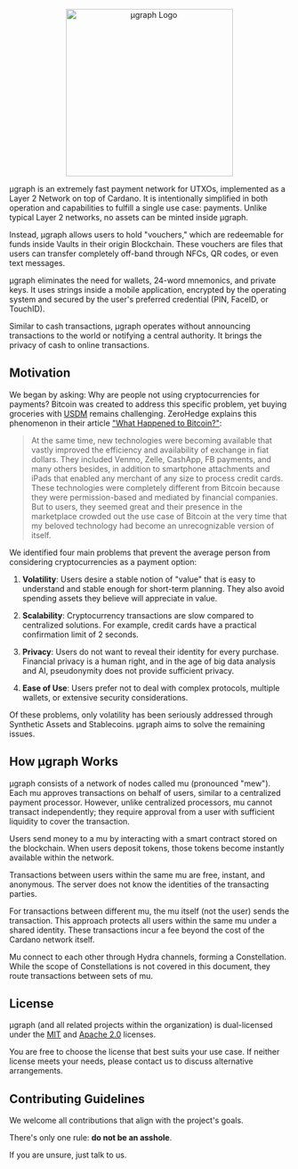 <p align="center">
  <picture>
    <source srcset="assets/logo-white.svg" media="(prefers-color-scheme: dark)">
    <img src="assets/logo-dark.svg" alt="µgraph Logo" width="300">
  </picture>
</p>

µgraph is an extremely fast payment network for UTXOs, implemented as a Layer 2 Network on top of Cardano. It is intentionally simplified in both operation and capabilities to fulfill a single use case: payments. Unlike typical Layer 2 networks, no assets can be minted inside µgraph.

Instead, µgraph allows users to hold "vouchers," which are redeemable for funds inside Vaults in their origin Blockchain. These vouchers are files that users can transfer completely off-band through NFCs, QR codes, or even text messages.

µgraph eliminates the need for wallets, 24-word mnemonics, and private keys. It uses strings inside a mobile application, encrypted by the operating system and secured by the user's preferred credential (PIN, FaceID, or TouchID).

Similar to cash transactions, µgraph operates without announcing transactions to the world or notifying a central authority. It brings the privacy of cash to online transactions.

## Motivation

We began by asking: Why are people not using cryptocurrencies for payments? Bitcoin was created to address this specific problem, yet buying groceries with [USDM](https://mehen.io) remains challenging. ZeroHedge explains this phenomenon in their article ["What Happened to Bitcoin?"](https://www.zerohedge.com/crypto/what-happened-bitcoin):

> At the same time, new technologies were becoming available that vastly improved the efficiency and availability of exchange in fiat dollars. They included Venmo, Zelle, CashApp, FB payments, and many others besides, in addition to smartphone attachments and iPads that enabled any merchant of any size to process credit cards. These technologies were completely different from Bitcoin because they were permission-based and mediated by financial companies. But to users, they seemed great and their presence in the marketplace crowded out the use case of Bitcoin at the very time that my beloved technology had become an unrecognizable version of itself.

We identified four main problems that prevent the average person from considering cryptocurrencies as a payment option:

1. **Volatility**: Users desire a stable notion of "value" that is easy to understand and stable enough for short-term planning. They also avoid spending assets they believe will appreciate in value.

2. **Scalability**: Cryptocurrency transactions are slow compared to centralized solutions. For example, credit cards have a practical confirmation limit of 2 seconds.

3. **Privacy**: Users do not want to reveal their identity for every purchase. Financial privacy is a human right, and in the age of big data analysis and AI, pseudonymity does not provide sufficient privacy.

4. **Ease of Use**: Users prefer not to deal with complex protocols, multiple wallets, or extensive security considerations.

Of these problems, only volatility has been seriously addressed through Synthetic Assets and Stablecoins. µgraph aims to solve the remaining issues.

## How µgraph Works

µgraph consists of a network of nodes called mu (pronounced "mew"). Each mu approves transactions on behalf of users, similar to a centralized payment processor. However, unlike centralized processors, mu cannot transact independently; they require approval from a user with sufficient liquidity to cover the transaction.

Users send money to a mu by interacting with a smart contract stored on the blockchain. When users deposit tokens, those tokens become instantly available within the network.

Transactions between users within the same mu are free, instant, and anonymous. The server does not know the identities of the transacting parties.

For transactions between different mu, the mu itself (not the user) sends the transaction. This approach protects all users within the same mu under a shared identity. These transactions incur a fee beyond the cost of the Cardano network itself.

Mu connect to each other through Hydra channels, forming a Constellation. While the scope of Constellations is not covered in this document, they route transactions between sets of mu.

## License

µgraph (and all related projects within the organization) is dual-licensed under the [MIT](./LICENSE) and [Apache 2.0](./LICENSE-APACHE) licenses.

You are free to choose the license that best suits your use case. If neither license meets your needs, please contact us to discuss alternative arrangements.

## Contributing Guidelines

We welcome all contributions that align with the project's goals.

There's only one rule: **do not be an asshole**.

If you are unsure, just talk to us.